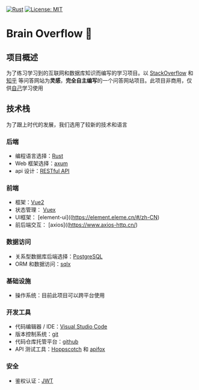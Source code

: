 [![Rust](https://img.shields.io/badge/Rust-1.70%2B-dea584?logo=rust)](https://www.rust-lang.org/)
[![License: MIT](https://img.shields.io/badge/License-MIT-yellow.svg)](https://opensource.org/licenses/MIT)

# Brain Overflow 🤯

## 项目概述

为了练习学习到的互联网和数据库知识而编写的学习项目。以 [StackOverflow](https://stackoverflow.com/questions) 和 [知乎](https://www.zhihu.com/) 
等问答网站为**灵感**，**完全自主编写**的一个问答网站项目。此项目非商用，仅供[自己](https://github.com/southern-legacy)学习使用

## 技术栈

为了跟上时代的发展，我们选用了较新的技术和语言

### 后端

- 编程语言选择：[Rust](https://www.rust-lang.org/zh-CN/)
- Web 框架选择：[axum](https://github.com/tokio-rs/axum)
- api 设计：[RESTful API](https://restful.p2hp.com/)

### 前端

- 框架：[Vue2](https://v2.cn.vuejs.org/v2/guide/)
- 状态管理： [Vuex](https://vuex.vuejs.org/zh/guide/)
- UI框架： [element-ui]((https://element.eleme.cn/#/zh-CN)
- 前后端交互： [axios]((https://www.axios-http.cn/)

### 数据访问

- 关系型数据库后端选择：[PostgreSQL](https://www.postgresql.org/)
- ORM 和数据访问：[sqlx](https://github.com/jmoiron/sqlx)

### 基础设施

- 操作系统：目前此项目可以跨平台使用

### 开发工具

- 代码编辑器 / IDE：[Visual Studio Code](https://code.visualstudio.com/)
- 版本控制系统：[git](https://git-scm.com/)
- 代码仓库托管平台：[github](https://github.com/)
- API 测试工具：[Hoppscotch](https://hoppscotch.io/) 和 [apifox](https://apifox.com/)

### 安全

- 鉴权认证：[JWT](https://jwt.p2hp.com/)
